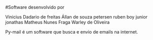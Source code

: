 #Software desenvolvido por

Vinicius Dadario de freitas
Állan de souza petersen
ruben boy junior
jonathas Matheus Nunes Fraga
Warley de Oliveira

Py-mail é um software que busca e envio de emails na internet.
